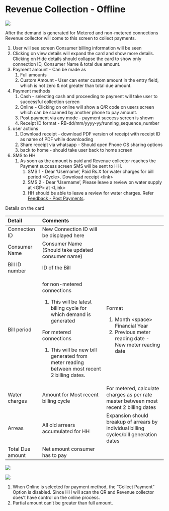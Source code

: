 # Revenue Collection - Offline

![](../../../.gitbook/assets/image%20%2836%29.png)

After the demand is generated for Metered and non-metered connections Revenue collector will come to this screen to collect payments.

1. User will see screen Consumer billing information will be seen
2. Clicking on view details will expand the card and show more details. Clicking on Hide details should collapse the card to show only connection ID, Consumer Name & total due amount.
3. Payment amount - Can be made as
   1. Full amounts
   2. Custom Amount - User can enter custom amount in the entry field, which is not zero & not greater than total due amount.
4. Payment methods
   1. Cash - selecting cash and proceeding to payment will take user to successful collection screen
   2. Online - Clicking on online will show a Q/R code on users screen which can be scanned by another phone to pay amount.
   3. Post payment via any mode - payment success screen is shown
   4. Receipt ID format - RB-dd/mm/yyyy-yy/running\_sequence\_number
5. user actions
   1. Download receipt - download PDF version of receipt with receipt ID as name of PDF while downloading
   2. Share receipt via whatsapp - Should open Phone OS sharing options
   3. back to home - should take user back to home screen
6. SMS to HH
   1. As soon as the amount is paid and Revenue collector reaches the Payment success screen SMS will be sent to HH.
      1. SMS 1 - Dear ‘Username’, Paid Rs.X for water charges for bill period &lt;Cycle&gt;. Download receipt &lt;link&gt;
      2. SMS 2 - Dear ‘Username’, Please leave a review on water supply at &lt;GP&gt; at &lt;Link&gt;
      3. HH should be able to leave a review for water charges. Refer [Feedback - Post Payments](feedback-post-payment.md).  

Details on the card

<table>
  <thead>
    <tr>
      <th style="text-align:left"><b>Detail</b>
      </th>
      <th style="text-align:left"><b>Comments</b>
      </th>
      <th style="text-align:left"></th>
    </tr>
  </thead>
  <tbody>
    <tr>
      <td style="text-align:left">Connection ID</td>
      <td style="text-align:left">New Connection ID will be displayed here</td>
      <td style="text-align:left"></td>
    </tr>
    <tr>
      <td style="text-align:left">Consumer Name</td>
      <td style="text-align:left">Consumer Name (Should take updated consumer name)</td>
      <td style="text-align:left"></td>
    </tr>
    <tr>
      <td style="text-align:left">Bill ID number</td>
      <td style="text-align:left">ID of the Bill</td>
      <td style="text-align:left"></td>
    </tr>
    <tr>
      <td style="text-align:left">Bill period</td>
      <td style="text-align:left">
        <p>for non-metered connections</p>
        <ol>
          <li>This will be latest billing cycle for which demand is generated</li>
        </ol>
        <p>For metered connections</p>
        <ol>
          <li>This will be new bill generated from meter reading between most recent
            2 billing dates.</li>
        </ol>
      </td>
      <td style="text-align:left">
        <p>Format</p>
        <ol>
          <li>Month &lt;space&gt; Financial Year</li>
          <li>Previous meter reading date - New meter reading date</li>
        </ol>
      </td>
    </tr>
    <tr>
      <td style="text-align:left">Water charges</td>
      <td style="text-align:left">Amount for Most recent billing cycle</td>
      <td style="text-align:left">For metered, calculate charges as per rate master between most recent
        2 billing dates</td>
    </tr>
    <tr>
      <td style="text-align:left">Arreas</td>
      <td style="text-align:left">All old arrears accumulated for HH</td>
      <td style="text-align:left">Expansion should breakup of arrears by individual billing cycles/bill
        generation dates</td>
    </tr>
    <tr>
      <td style="text-align:left">Total Due amount</td>
      <td style="text-align:left">Net amount consumer has to pay</td>
      <td style="text-align:left"></td>
    </tr>
  </tbody>
</table>

![](../../../.gitbook/assets/image%20%2847%29.png)

![](../../../.gitbook/assets/image%20%2819%29.png)

1. When Online is selected for payment method, the “Collect Payment” Option is disabled. Since HH will scan the QR and Revenue collector does’t have control on the online process.
2. Partial amount can’t be greater than full amount.

